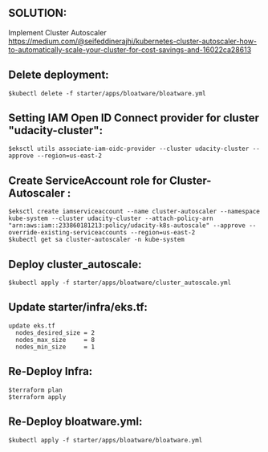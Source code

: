 ## SOLUTION:
Implement Cluster Autoscaler\
https://medium.com/@seifeddinerajhi/kubernetes-cluster-autoscaler-how-to-automatically-scale-your-cluster-for-cost-savings-and-16022ca28613

## Delete deployment:
```shell
$kubectl delete -f starter/apps/bloatware/bloatware.yml
```
## Setting IAM Open ID Connect provider for cluster "udacity-cluster":
```shell
$eksctl utils associate-iam-oidc-provider --cluster udacity-cluster --approve --region=us-east-2
```

## Create ServiceAccount role for Cluster-Autoscaler :
```shell
$eksctl create iamserviceaccount --name cluster-autoscaler --namespace kube-system --cluster udacity-cluster --attach-policy-arn "arn:aws:iam::233860181213:policy/udacity-k8s-autoscale" --approve --override-existing-serviceaccounts --region=us-east-2
$kubectl get sa cluster-autoscaler -n kube-system
```

## Deploy cluster_autoscale:
```shell
$kubectl apply -f starter/apps/bloatware/cluster_autoscale.yml
```

## Update starter/infra/eks.tf:
```
update eks.tf
  nodes_desired_size = 2
  nodes_max_size     = 8
  nodes_min_size     = 1
```

## Re-Deploy Infra:
```shell
$terraform plan
$terraform apply
```
## Re-Deploy bloatware.yml:
```shell
$kubectl apply -f starter/apps/bloatware/bloatware.yml
```